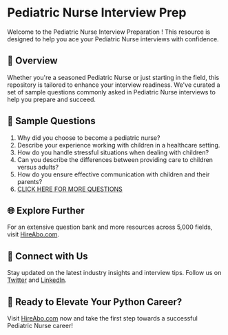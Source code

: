 # Pediatric Nurse Interview Prep

Welcome to the Pediatric Nurse Interview Preparation ! This resource is designed to help you ace your Pediatric Nurse interviews with confidence.

## 🚀 Overview

Whether you're a seasoned Pediatric Nurse or just starting in the field, this repository is tailored to enhance your interview readiness. We've curated a set of sample questions commonly asked in Pediatric Nurse interviews to help you prepare and succeed.

## 📝 Sample Questions

1. Why did you choose to become a pediatric nurse?
2. Describe your experience working with children in a healthcare setting.
3. How do you handle stressful situations when dealing with children?
4. Can you describe the differences between providing care to children versus adults?
5. How do you ensure effective communication with children and their parents?
6. [CLICK HERE FOR MORE QUESTIONS](https://hireabo.com/job/2_1_35/Pediatric%20Nurse)

## 🌐 Explore Further

For an extensive question bank and more resources across 5,000 fields, visit [HireAbo.com](https://www.hireabo.com).

## 📱 Connect with Us

Stay updated on the latest industry insights and interview tips. Follow us on [Twitter](https://twitter.com/hireabo) and [LinkedIn](https://www.linkedin.com/in/hire-abo-3609972a8/).

## 🚀 Ready to Elevate Your Python Career?

Visit [HireAbo.com](https://www.hireabo.com) now and take the first step towards a successful Pediatric Nurse career!